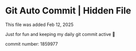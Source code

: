 # Git Auto Commit | Hidden File

This file was added Feb 12, 2025

Just for fun and keeping my daily git commit active 🤪

commit number: 1859977

